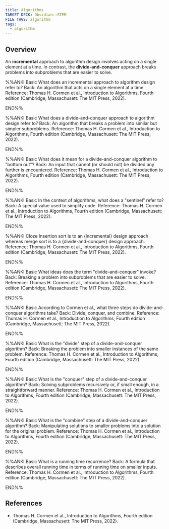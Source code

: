 ```yaml
---
title: Algorithms
TARGET DECK: Obsidian::STEM
FILE TAGS: algorithm
tags:
  - algorithm
---
```


## Overview

An **incremental** approach to algorithm design involves acting on a single element at a time. In contrast, the **divide-and-conquer** approach breaks problems into subproblems that are easier to solve.

%%ANKI
Basic
What does an incremental approach to algorithm design refer to?
Back: An algorithm that acts on a single element at a time.
Reference: Thomas H. Cormen et al., Introduction to Algorithms, Fourth edition (Cambridge, Massachusett: The MIT Press, 2022).
<!--ID: 1708742467144-->
END%%

%%ANKI
Basic
What does a divide-and-conquer approach to algorithm design refer to?
Back: An algorithm that breaks a problem into similar but simpler subproblems.
Reference: Thomas H. Cormen et al., Introduction to Algorithms, Fourth edition (Cambridge, Massachusett: The MIT Press, 2022).
<!--ID: 1708742467147-->
END%%

%%ANKI
Basic
What does it mean for a divide-and-conquer algorithm to "bottom out"?
Back: An input that cannot (or should not) be divided any further is encountered.
Reference: Thomas H. Cormen et al., Introduction to Algorithms, Fourth edition (Cambridge, Massachusett: The MIT Press, 2022).
<!--ID: 1708742467151-->
END%%

%%ANKI
Basic
In the context of algorithms, what does a "sentinel" refer to?
Back: A special value used to simplify code.
Reference: Thomas H. Cormen et al., Introduction to Algorithms, Fourth edition (Cambridge, Massachusett: The MIT Press, 2022).
<!--ID: 1708742467155-->
END%%

%%ANKI
Cloze
Insertion sort is to an {incremental} design approach whereas merge sort is to a {divide-and-conquer} design approach.
Reference: Thomas H. Cormen et al., Introduction to Algorithms, Fourth edition (Cambridge, Massachusett: The MIT Press, 2022).
<!--ID: 1708742467159-->
END%%

%%ANKI
Basic
What ideas does the term "divide-and-conquer" invoke?
Back: Breaking a problem into subproblems that are easier to solve.
Reference: Thomas H. Cormen et al., Introduction to Algorithms, Fourth edition (Cambridge, Massachusett: The MIT Press, 2022).
<!--ID: 1708742467164-->
END%%

%%ANKI
Basic
According to Cormen et al., what three steps do divide-and-conquer algorithms take?
Back: Divide, conquer, and combine.
Reference: Thomas H. Cormen et al., Introduction to Algorithms, Fourth edition (Cambridge, Massachusett: The MIT Press, 2022).
<!--ID: 1708742467167-->
END%%

%%ANKI
Basic
What is the "divide" step of a divide-and-conquer algorithm?
Back: Breaking the problem into smaller instances of the same problem.
Reference: Thomas H. Cormen et al., Introduction to Algorithms, Fourth edition (Cambridge, Massachusett: The MIT Press, 2022).
<!--ID: 1708742467172-->
END%%

%%ANKI
Basic
What is the "conquer" step of a divide-and-conquer algorithm?
Back: Solving subproblems recursively or, if small enough, in a straightforward manner.
Reference: Thomas H. Cormen et al., Introduction to Algorithms, Fourth edition (Cambridge, Massachusett: The MIT Press, 2022).
<!--ID: 1708742467178-->
END%%

%%ANKI
Basic
What is the "combine" step of a divide-and-conquer algorithm?
Back: Manipulating solutions to smaller problems into a solution for the original problem.
Reference: Thomas H. Cormen et al., Introduction to Algorithms, Fourth edition (Cambridge, Massachusett: The MIT Press, 2022).
<!--ID: 1708742467182-->
END%%

%%ANKI
Basic
What is a running time recurrence?
Back: A formula that describes overall running time in terms of running time on smaller inputs.
Reference: Thomas H. Cormen et al., Introduction to Algorithms, Fourth edition (Cambridge, Massachusett: The MIT Press, 2022).
<!--ID: 1708742467187-->
END%%

## References

* Thomas H. Cormen et al., Introduction to Algorithms, Fourth edition (Cambridge, Massachusett: The MIT Press, 2022).